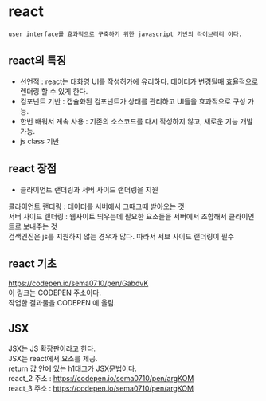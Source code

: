 # react
    user interface를 효과적으로 구축하기 위한 javascript 기반의 라이브러리 이다.  
## react의 특징
* 선언적 :  react는 대화영 UI를 작성허가에 유리하다. 데이터가 변경될때 효율적으로 렌더링 할 수 있게 한다.  
* 컴포넌트 기반 : 캡슐화된 컴포넌트가 상태를 관리하고 UI들을 효과적으로 구성 가능.
* 한번 배워서 계속 사용 : 기존의 소스코드를 다시 작성하지 않고, 새로운 기능 개발 가능.
* js class 기반
## react 장점
* 클라이언트 랜더링과 서버 사이드 랜더링을 지원

클라이언트 랜더링 : 데이터를 서버에서 그때그때 받아오는 것  
서버 사이드 랜더링 : 웹사이트 띄우는데 필요한 요소들을 서버에서 조합해서 클라이언트로 보내주는 것  
검색엔진은 js를 지원하지 않는 경우가 많다. 따라서 서브 사이드 랜더링이 필수

## react 기초
https://codepen.io/sema0710/pen/GabdvK   
이 링크는 CODEPEN 주소이다.  
작업한 결과물을  CODEPEN 에 올림.  

## JSX
JSX는 JS 확장판이라고 한다.  
JSX는 react에서 요소를 제공.  
return 값 안에 있는 h1태그가 JSX문법이다.  
react_2 주소 : https://codepen.io/sema0710/pen/argKOM  
react_3 주소 : https://codepen.io/sema0710/pen/argKOM
